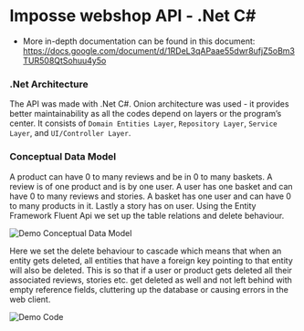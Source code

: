 # Imposse webshop API - .Net C#
- More in-depth documentation can be found in this document: https://docs.google.com/document/d/1RDeL3qAPaae55dwr8ufjZ5oBm3TUR508QtSohuu4y5o

### .Net Architecture
The API was made with .Net C#. Onion architecture was used - it provides better maintainability as all the codes depend on layers or the program’s center. It 
consists of `Domain Entities Layer`, `Repository Layer`, `Service Layer`, and `UI/Controller Layer`.

###  Conceptual Data Model
A product can have 0 to many reviews and be in 0 to many baskets. A review is of one product and is by one user. A user has one basket and can have 0 to many reviews and stories. A basket has one user and can have 0 to many products in it. Lastly a story has on user.
Using the Entity Framework Fluent Api we set up the table relations and delete behaviour.

![Demo Conceptual Data Model ](https://i.imgur.com/Y8gYjIW.png)

Here we set the delete behaviour to cascade which means that when an entity gets deleted, all entities that have a foreign key pointing to that entity will also be deleted. This is so that if a user or product gets deleted all their associated reviews, stories etc. get deleted as well and not left behind with empty reference fields, cluttering up the database or causing errors in the web client.

![Demo Code](https://i.imgur.com/Lu22Lge.png)
